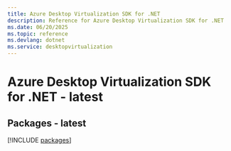 ```yaml
---
title: Azure Desktop Virtualization SDK for .NET
description: Reference for Azure Desktop Virtualization SDK for .NET
ms.date: 06/20/2025
ms.topic: reference
ms.devlang: dotnet
ms.service: desktopvirtualization
---
```

# Azure Desktop Virtualization SDK for .NET - latest
## Packages - latest
[!INCLUDE [packages](desktop-virtualization-index.md)]
